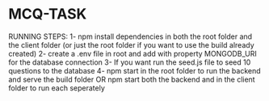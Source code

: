 # MCQ-TASK
RUNNING STEPS:
1- npm install dependencies in both the root folder and the client folder (or just the root folder if you want to use the build already created)
2- create a .env file in root and add with property MONGODB_URI for the database connection
3- If you want run the seed.js file to seed 10 questions to the database 
4- npm start in the root folder to run the backend and serve the build folder OR npm start both the backend and in the client folder to run each seperately 
